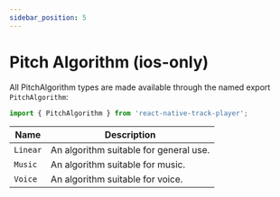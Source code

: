 ```yaml
---
sidebar_position: 5
---
```


# Pitch Algorithm (ios-only)

All PitchAlgorithm types are made available through the named export `PitchAlgorithm`:

```ts
import { PitchAlgorithm } from 'react-native-track-player';
```

| Name     | Description                            |
| -------- | -------------------------------------- |
| `Linear` | An algorithm suitable for general use. |
| `Music`  | An algorithm suitable for music.       |
| `Voice`  | An algorithm suitable for voice.       |
